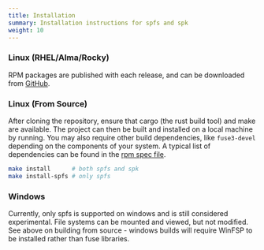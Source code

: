 ```yaml
---
title: Installation
summary: Installation instructions for spfs and spk
weight: 10
---
```


### Linux (RHEL/Alma/Rocky)

RPM packages are published with each release, and can be downloaded from [GitHub](https://github.com/spkenv/spk/releases).

### Linux (From Source)

After cloning the repository, ensure that cargo (the rust build tool) and make are available. The project can then be built and installed on a local machine by running. You may also require other build dependencies, like `fuse3-devel` depending on the components of your system. A typical list of dependencies can be found in the [rpm spec file](https://github.com/spkenv/spk/blob/main/spk.spec).

```sh
make install      # both spfs and spk
make install-spfs # only spfs
```

### Windows

Currently, only spfs is supported on windows and is still considered experimental. File systems can be mounted and viewed, but not modified. See above on building from source - windows builds will require WinFSP to be installed rather than fuse libraries.
